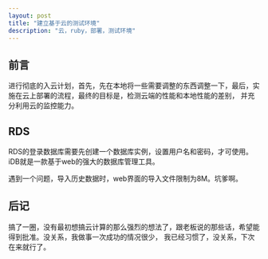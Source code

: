 ```yaml
---
layout: post
title: "建立基于云的测试环境"
description: "云，ruby，部署，测试环境"
---
```


## 前言

进行彻底的入云计划，首先，先在本地将一些需要调整的东西调整一下，最后，实施在云上部署的流程，最终的目标是，检测云端的性能和本地性能的差别，
并充分利用云的监控能力。

## RDS

RDS的登录数据库需要先创建一个数据库实例，设置用户名和密码，才可使用。iDB就是一款基于web的强大的数据库管理工具。

遇到一个问题，导入历史数据时，web界面的导入文件限制为8M。坑爹啊。

## 后记

搞了一圈，没有最初想搞云计算的那么强烈的想法了，跟老板说的那些话，希望能得到批准。没关系，我做事一次成功的情况很少，
我已经习惯了，没关系，下次在来就行了。
